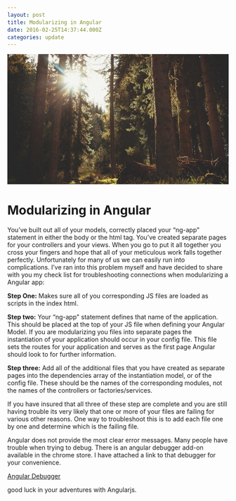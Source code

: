 ```yaml
---
layout: post
title: Modularizing in Angular
date: 2016-02-25T14:37:44.000Z
categories: update
---
```

<img src="/images/fulls/02.jpg" class="fit image">

<h1>Modularizing in Angular</h1>

You’ve built out all of your models, correctly placed your “ng-app" statement in either the body or the html tag. You’ve created separate pages for your controllers and your views. When you go to put it all together you cross your fingers and hope that all of your meticulous work falls together perfectly. Unfortunately for many of us we can easily run into complications. I’ve ran into this problem myself and have decided to share with you my check list for troubleshooting connections when modularizing a Angular app:

<strong>Step One:</strong> Makes sure all of you corresponding JS files are loaded as scripts in the index html.

<strong>Step two:</strong> Your “ng-app" statement defines that name of the application. This should be placed at the top of your JS file when defining your Angular Model. If you are modularizing you files into separate pages the instantiation of your application should occur in your config file. This file sets the routes for your application and serves as the first page Angular should look to for further information.

<strong>Step three:</strong> Add all of the additional files that you have created as separate pages into the dependencies array of the instantiation model, or of the config file. These should be the names of the corresponding modules, not the names of the controllers or factories/services.

If you have insured that all three of these step are complete and you are still having trouble its very likely that one or more of your files are failing for various other reasons. One way to troubleshoot this is to add each file one by one and determine which is the failing file.

Angular does not provide the most clear error messages. Many people have trouble when trying to debug. There is an angular debugger add-on available in the chrome store. I have attached a link to that debugger for your convenience.

<a href="https://chrome.google.com/webstore/detail/angularjs-batarang/ighdmehidhipcmcojjgiloacoafjmpfk?hl=en">Angular Debugger</a>

good luck in your adventures with Angularjs.
